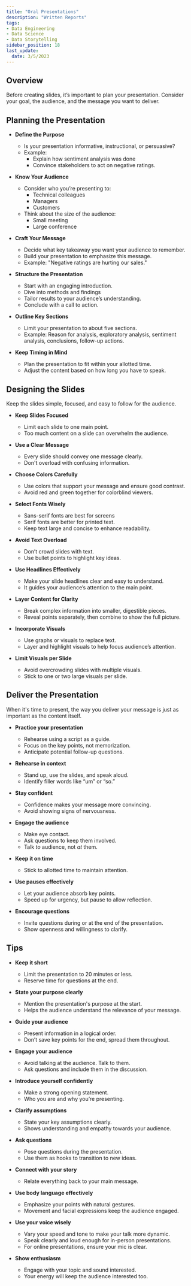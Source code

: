 ```yaml
---
title: "Oral Presentations"
description: "Written Reports"
tags: 
- Data Engineering
- Data Science
- Data Storytelling
sidebar_position: 18
last_update:
  date: 3/5/2023
---
```



## Overview

Before creating slides, it’s important to plan your presentation. Consider your goal, the audience, and the message you want to deliver. 

## Planning the Presentation

- **Define the Purpose**  
  - Is your presentation informative, instructional, or persuasive?  
  - Example: 
    - Explain how sentiment analysis was done
    - Convince stakeholders to act on negative ratings.

- **Know Your Audience**  
  - Consider who you’re presenting to: 
    - Technical colleagues
    - Managers
    - Customers
  - Think about the size of the audience: 
    - Small meeting 
    - Large conference

- **Craft Your Message**  
  - Decide what key takeaway you want your audience to remember.  
  - Build your presentation to emphasize this message.
  - Example: "Negative ratings are hurting our sales."  

- **Structure the Presentation**  
  - Start with an engaging introduction.  
  - Dive into methods and findings
  - Tailor results to your audience’s understanding.  
  - Conclude with a call to action.

- **Outline Key Sections**  
  - Limit your presentation to about five sections.  
  - Example: Reason for analysis, exploratory analysis, sentiment analysis, conclusions, follow-up actions.

- **Keep Timing in Mind**  
  - Plan the presentation to fit within your allotted time.  
  - Adjust the content based on how long you have to speak.

## Designing the Slides 

Keep the slides simple, focused, and easy to follow for the audience.

- **Keep Slides Focused**  
  - Limit each slide to one main point.  
  - Too much content on a slide can overwhelm the audience.

- **Use a Clear Message**  
  - Every slide should convey one message clearly.  
  - Don't overload with confusing information.

- **Choose Colors Carefully**  
  - Use colors that support your message and ensure good contrast.  
  - Avoid red and green together for colorblind viewers.

- **Select Fonts Wisely**  
  - Sans-serif fonts are best for screens
  - Serif fonts are better for printed text.  
  - Keep text large and concise to enhance readability.

- **Avoid Text Overload**  
  - Don’t crowd slides with text.  
  - Use bullet points to highlight key ideas.

- **Use Headlines Effectively**  
  - Make your slide headlines clear and easy to understand.  
  - It guides your audience’s attention to the main point.

- **Layer Content for Clarity**  
  - Break complex information into smaller, digestible pieces.  
  - Reveal points separately, then combine to show the full picture.

- **Incorporate Visuals**  
  - Use graphs or visuals to replace text.  
  - Layer and highlight visuals to help focus audience’s attention.

- **Limit Visuals per Slide**  
  - Avoid overcrowding slides with multiple visuals.  
  - Stick to one or two large visuals per slide.


## Deliver the Presentation

When it's time to present, the way you deliver your message is just as important as the content itself.

- **Practice your presentation**  
  - Rehearse using a script as a guide.  
  - Focus on the key points, not memorization.  
  - Anticipate potential follow-up questions.

- **Rehearse in context**  
  - Stand up, use the slides, and speak aloud.  
  - Identify filler words like “um” or “so.”

- **Stay confident**  
  - Confidence makes your message more convincing.  
  - Avoid showing signs of nervousness.

- **Engage the audience**  
  - Make eye contact.  
  - Ask questions to keep them involved.
  - Talk *to* audience, not *at* them.

- **Keep it on time**  
  - Stick to allotted time to maintain attention.

- **Use pauses effectively**  
  - Let your audience absorb key points.  
  - Speed up for urgency, but pause to allow reflection.

- **Encourage questions**  
  - Invite questions during or at the end of the presentation.  
  - Show openness and willingness to clarify.


## Tips

- **Keep it short**  
  - Limit the presentation to 20 minutes or less.  
  - Reserve time for questions at the end.

- **State your purpose clearly**  
  - Mention the presentation's purpose at the start.  
  - Helps the audience understand the relevance of your message.

- **Guide your audience**  
  - Present information in a logical order.  
  - Don’t save key points for the end, spread them throughout.

- **Engage your audience**  
  - Avoid talking at the audience. Talk to them.  
  - Ask questions and include them in the discussion.

- **Introduce yourself confidently**  
  - Make a strong opening statement.
  - Who you are and why you’re presenting.

- **Clarify assumptions**  
  - State your key assumptions clearly.  
  - Shows understanding and empathy towards your audience.

- **Ask questions**  
  - Pose questions during the presentation.  
  - Use them as hooks to transition to new ideas.

- **Connect with your story**  
  - Relate everything back to your main message.

- **Use body language effectively**  
  - Emphasize your points with natural gestures.  
  - Movement and facial expressions keep the audience engaged.

- **Use your voice wisely**  
  - Vary your speed and tone to make your talk more dynamic.  
  - Speak clearly and loud enough for in-person presentations. 
  - For online presentations, ensure your mic is clear.

- **Show enthusiasm**  
  - Engage with your topic and sound interested.  
  - Your energy will keep the audience interested too.